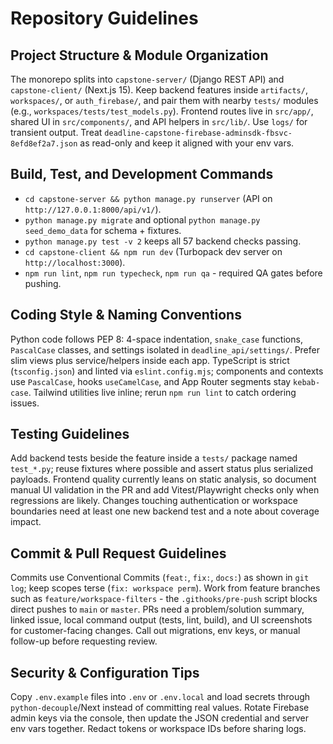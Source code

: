 # Repository Guidelines

## Project Structure & Module Organization
The monorepo splits into `capstone-server/` (Django REST API) and `capstone-client/` (Next.js 15). Keep backend features inside `artifacts/`, `workspaces/`, or `auth_firebase/`, and pair them with nearby `tests/` modules (e.g., `workspaces/tests/test_models.py`). Frontend routes live in `src/app/`, shared UI in `src/components/`, and API helpers in `src/lib/`. Use `logs/` for transient output. Treat `deadline-capstone-firebase-adminsdk-fbsvc-8efd8ef2a7.json` as read-only and keep it aligned with your env vars.

## Build, Test, and Development Commands
- `cd capstone-server && python manage.py runserver` (API on `http://127.0.0.1:8000/api/v1/`).
- `python manage.py migrate` and optional `python manage.py seed_demo_data` for schema + fixtures.
- `python manage.py test -v 2` keeps all 57 backend checks passing.
- `cd capstone-client && npm run dev` (Turbopack dev server on `http://localhost:3000`).
- `npm run lint`, `npm run typecheck`, `npm run qa` - required QA gates before pushing.

## Coding Style & Naming Conventions
Python code follows PEP 8: 4-space indentation, `snake_case` functions, `PascalCase` classes, and settings isolated in `deadline_api/settings/`. Prefer slim views plus service/helpers inside each app. TypeScript is strict (`tsconfig.json`) and linted via `eslint.config.mjs`; components and contexts use `PascalCase`, hooks `useCamelCase`, and App Router segments stay `kebab-case`. Tailwind utilities live inline; rerun `npm run lint` to catch ordering issues.

## Testing Guidelines
Add backend tests beside the feature inside a `tests/` package named `test_*.py`; reuse fixtures where possible and assert status plus serialized payloads. Frontend quality currently leans on static analysis, so document manual UI validation in the PR and add Vitest/Playwright checks only when regressions are likely. Changes touching authentication or workspace boundaries need at least one new backend test and a note about coverage impact.

## Commit & Pull Request Guidelines
Commits use Conventional Commits (`feat:`, `fix:`, `docs:`) as shown in `git log`; keep scopes terse (`fix: workspace perm`). Work from feature branches such as `feature/workspace-filters` - the `.githooks/pre-push` script blocks direct pushes to `main` or `master`. PRs need a problem/solution summary, linked issue, local command output (tests, lint, build), and UI screenshots for customer-facing changes. Call out migrations, env keys, or manual follow-up before requesting review.

## Security & Configuration Tips
Copy `.env.example` files into `.env` or `.env.local` and load secrets through `python-decouple`/Next instead of committing real values. Rotate Firebase admin keys via the console, then update the JSON credential and server env vars together. Redact tokens or workspace IDs before sharing logs.
